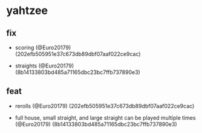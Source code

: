 # yahtzee

## fix

* scoring (@Euro20179) (202efb505951e37c673db89dbf07aaf022ce9cac)

* straights (@Euro20179) (8b14133803bd485a71165dbc23bc7ffb737890e3)

## feat

* rerolls (@Euro20179) (202efb505951e37c673db89dbf07aaf022ce9cac)

* full house, small straight, and large straight can be played multiple times (@Euro20179) (8b14133803bd485a71165dbc23bc7ffb737890e3)


